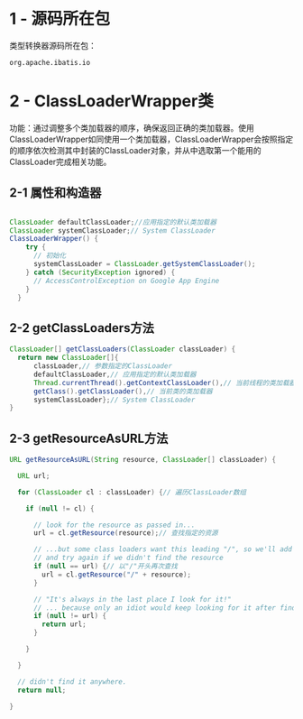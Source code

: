 ​	



# 1 - 源码所在包

类型转换器源码所在包：
```
org.apache.ibatis.io
```

# 2 - ClassLoaderWrapper类

功能：通过调整多个类加载器的顺序，确保返回正确的类加载器。使用ClassLoaderWrapper如同使用一个类加载器，ClassLoaderWrapper会按照指定的顺序依次检测其中封装的ClassLoader对象，并从中选取第一个能用的ClassLoader完成相关功能。

## 2-1 属性和构造器

```java

ClassLoader defaultClassLoader;//应用指定的默认类加载器
ClassLoader systemClassLoader;// System ClassLoader
ClassLoaderWrapper() {
    try {
      // 初始化
      systemClassLoader = ClassLoader.getSystemClassLoader();
    } catch (SecurityException ignored) {
      // AccessControlException on Google App Engine   
    }
  }
```

## 2-2 getClassLoaders方法

```java
ClassLoader[] getClassLoaders(ClassLoader classLoader) {
  return new ClassLoader[]{
      classLoader,// 参数指定的ClassLoader
      defaultClassLoader,// 应用指定的默认类加载器
      Thread.currentThread().getContextClassLoader(),// 当前线程的类加载器
      getClass().getClassLoader(),// 当前类的类加载器
      systemClassLoader};// System ClassLoader
}
```

## 2-3 getResourceAsURL方法

```java
URL getResourceAsURL(String resource, ClassLoader[] classLoader) {

  URL url;

  for (ClassLoader cl : classLoader) {// 遍历ClassLoader数组

    if (null != cl) {

      // look for the resource as passed in...
      url = cl.getResource(resource);// 查找指定的资源

      // ...but some class loaders want this leading "/", so we'll add it
      // and try again if we didn't find the resource
      if (null == url) {// 以"/"开头再次查找
        url = cl.getResource("/" + resource);
      }

      // "It's always in the last place I look for it!"
      // ... because only an idiot would keep looking for it after finding it, so stop looking already.
      if (null != url) {
        return url;
      }

    }

  }

  // didn't find it anywhere.
  return null;

}
```

